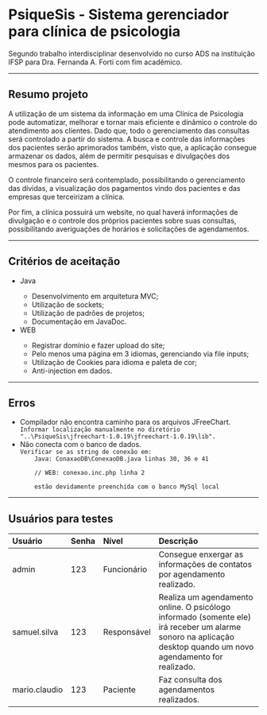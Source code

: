 <h1>PsiqueSis - Sistema gerenciador para clínica de psicologia</h1>
<p>Segundo trabalho interdisciplinar desenvolvido no curso ADS na instituição IFSP para Dra. Fernanda A. Forti com fim acadêmico.</p>
<hr>
<h2>Resumo projeto</h2>
<p>A utilização de um sistema da informação em uma Clínica de Psicologia pode automatizar, melhorar e tornar mais eficiente e dinâmico o controle do atendimento aos clientes. Dado que, todo o gerenciamento das consultas será controlado a partir do sistema. A busca e controle das informações dos pacientes serão aprimorados também, visto que, a aplicação consegue armazenar os dados, além de permitir pesquisas e divulgações dos mesmos para os pacientes.</p>
<p>O controle financeiro será contemplado, possibilitando o gerenciamento das dívidas, a visualização dos pagamentos vindo dos pacientes e das empresas que terceirizam a clínica.</p>
<p>Por fim, a clínica possuirá um website, no qual haverá informações de divulgação e o controle dos próprios pacientes sobre suas consultas, possibilitando averiguações de horários e solicitações de agendamentos.
</p>
<hr>
<h2>Critérios de aceitação</h2>
<ul>
   <li>Java</li>
    <ul>
        <li>Desenvolvimento em arquitetura MVC;</li>
        <li>Utilização de sockets;</li>
        <li>Utilização de padrões de projetos;</li>
        <li>Documentação em JavaDoc.</li>
    </ul>
    <li>WEB</li>
    <ul>
        <li>Registrar domínio e fazer upload do site;</li>
        <li>Pelo menos uma página em 3 idiomas, gerenciando via file inputs;</li>
        <li>Utilização de Cookies para idioma e paleta de cor;</li>
        <li>Anti-injection em dados.</li>
    </ul>
</ul>
<hr>
<h2>Erros</h2>
<ul>
    <li>Compilador não encontra caminho para os arquivos JFreeChart.</li>
    <code>Informar localização manualmente no diretório "..\PsiqueSis\jfreechart-1.0.19\jfreechart-1.0.19\lib".</code><br>
    <li>Não conecta com o banco de dados.</li>
    <code>Verificar se as string de conexão em:
    Java: ConaxaoDB\ConexaoDB.java linhas 30, 36 e 41 <br>
    // WEB: conexao.inc.php linha 2 <br>
    estão devidamente preenchida com o banco MySql local</code><br>
</ul>
<hr>
<h2>Usuários para testes</h2>
<table style="text-align: left">
    <thead>
        <tr>
            <th>Usuário</th>
            <th>Senha</th>
            <th>Nível</th>
            <th>Descrição</th>
        </tr>
    </thead>
    <tbody>
        <tr>
            <td>admin</td>
            <td>123</td>
            <td>Funcionário</td>
            <td>Consegue enxergar as informações de contatos por agendamento realizado.</td>
        </tr>
        <tr>
            <td>samuel.silva</td>
            <td>123</td>
            <td>Responsável</td>
            <td>Realiza um agendamento online. O psicólogo informado (somente ele) irá receber um alarme sonoro na aplicação desktop quando um novo agendamento for realizado.</td>
        </tr>
        <tr>
            <td>mario.claudio</td>
            <td>123</td>
            <td>Paciente</td>
            <td>Faz consulta dos agendamentos realizados.</td>
        </tr>
    </tbody>
</table>
